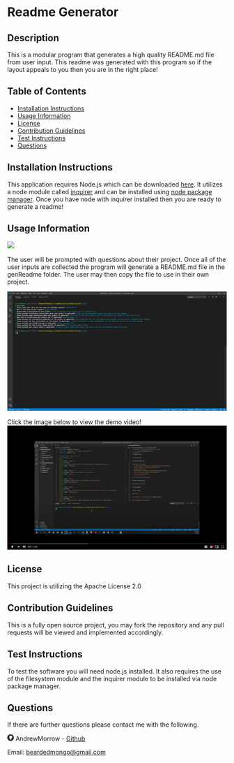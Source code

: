 # Readme Generator

## Description

This is a modular program that generates a high quality README.md file from user input. This readme was generated with this program so if the layout appeals to you then you are in the right place!

## Table of Contents

-   [Installation Instructions](#installation-instructions)
-   [Usage Information](#usage-information)
-   [License](#license)
-   [Contribution Guidelines](#contribution-guidelines)
-   [Test Instructions](#test-instructions)
-   [Questions](#questions)

## Installation Instructions

This application requires Node.js which can be downloaded <a href="https://nodejs.org/en/" target="_blank">here</a>. It utilizes a node module called <a href="https://www.npmjs.com/package/inquirer" target="_blank">inquirer</a> and can be installed using <a href="https://www.npmjs.com/" target="_blank">node package manager</a>. Once you have node with inquirer installed then you are ready to generate a readme!

## Usage Information

<img src = "https://img.shields.io/badge/license-Apache-blue">

The user will be prompted with questions about their project. Once all of the user inputs are collected the program will generate a README.md file in the genReadme folder. The user may then copy the file to use in their own project.

<img src = "images/readmeGeneratorScreenshot.png" alt= 'Screenshot of program'>

Click the image below to view the demo video!
[![Demo Video](images/readmeDemoScreenshot.png)](https://drive.google.com/file/d/1x5BcrTCjW3sLW5Bx3zMJma0-R6iaTwAp/view)

## License

This project is utilizing the Apache License 2.0

## Contribution Guidelines

This is a fully open source project, you may fork the repository and any pull requests will be viewed and implemented accordingly.

## Test Instructions

To test the software you will need node.js installed. It also requires the use of the filesystem module and the inquirer module to be installed via node package manager.

## Questions

If there are further questions please contact me with the following.

<img src = "images/githubLogoCrop.png" alt= 'Github Logo' width="15px" height="15px"> AndrewMorrow - <a href="https://github.com/AndrewMorrow" target= "_blank">Github</a>

Email: beardedmongo@gmail.com
